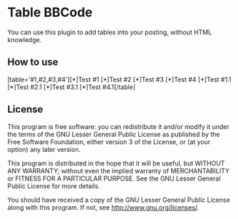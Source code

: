 Table BBCode
============

You can use this plugin to add tables into your posting, without HTML knowledge.

How to use
----------

[table='#1,#2,#3,#4'][\*]Test #1 [\*]Test #2 [*]Test #3 [\*]Test #4 [\*]Test #1.1 [\*]Test #2.1 [\*]Test #3.1 [\*]Test #4.1[/table]


License
-------

This program is free software: you can redistribute it and/or modify
it under the terms of the GNU Lesser General Public License as published by
the Free Software Foundation, either version 3 of the License, or
(at your option) any later version.

This program is distributed in the hope that it will be useful,
but WITHOUT ANY WARRANTY; without even the implied warranty of
MERCHANTABILITY or FITNESS FOR A PARTICULAR PURPOSE.  See the
GNU Lesser General Public License for more details.

You should have received a copy of the GNU Lesser General Public License
along with this program.  If not, see <http://www.gnu.org/licenses/>.